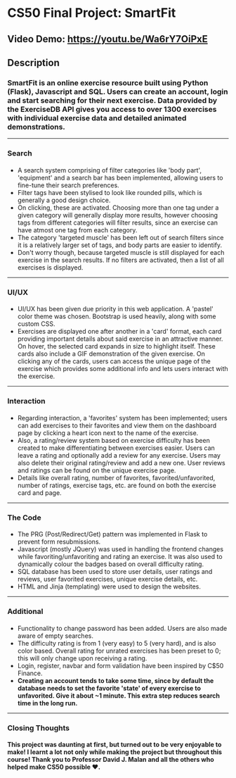 # CS50 Final Project: SmartFit
## Video Demo:  <https://youtu.be/Wa6rY7OiPxE>
## **Description**
### SmartFit is an online exercise resource built using Python (Flask), Javascript and SQL. Users can create an account, login and start searching for their next exercise. Data provided by the ExerciseDB API gives you access to over 1300 exercises with individual exercise data and detailed animated demonstrations.
---
### **Search**
####
- A search system comprising of filter categories like 'body part', 'equipment' and a search bar has been implemented, allowing users to fine-tune their search preferences.
- Filter tags have been stylised to look like rounded pills, which is generally a good design choice.
- On clicking, these are activated. Choosing more than one tag under a given category will generally display more results, however choosing tags from different categories will filter results, since an exercise can have atmost one tag from each category.
- The category 'targeted muscle' has been left out of search filters since it is a relatively larger set of tags, and body parts are easier to identify.
- Don't worry though, because targeted muscle is still displayed for each exercise in the search results. If no filters are activated, then a list of all exercises is displayed.
---
### **UI/UX**
####
- UI/UX has been given due priority in this web application. A 'pastel' color theme was chosen. Bootstrap is used heavily, along with some custom CSS.
- Exercises are displayed one after another in a 'card' format, each card providing important details about said exercise in an attractive manner. On hover, the selected card expands in size to highlight itself. These cards also include a GIF demonstration of the given exercise. On clicking any of the cards, users can access the unique page of the exercise which provides some additional info and lets users interact with the exercise.
---
### **Interaction**
####
- Regarding interaction, a 'favorites' system has been implemented; users can add exercises to their favorites and view them on the dashboard page by clicking a heart icon next to the name of the exercise.
- Also, a rating/review system based on exercise difficulty has been created to make differentiating between exercises easier. Users can leave a rating and optionally add a review for any exercise. Users may also delete their original rating/review and add a new one. User reviews and ratings can be found on the unique exercise page.
- Details like overall rating, number of favorites, favorited/unfavorited, number of ratings, exercise tags, etc. are found on both the exercise card and page.
---
### **The Code**
####
- The PRG (Post/Redirect/Get) pattern was implemented in Flask to prevent form resubmissions.
- Javascript (mostly JQuery) was used in handling the frontend changes while favoriting/unfavoriting and rating an exercise. It was also used to dynamically colour the badges based on overall difficulty rating.
- SQL database has been used to store user details, user ratings and reviews, user favorited exercises, unique exercise details, etc.
- HTML and Jinja (templating) were used to design the websites.
---
### **Additional**
####
- Functionality to change password has been added. Users are also made aware of empty searches.
- The difficulty rating is from 1 (very easy) to 5 (very hard), and is also color based. Overall rating for unrated exercises has been preset to 0; this will only change upon receiving a rating.
- Login, register, navbar and form validation have been inspired by C$50 Finance.
- **Creating an account tends to take some time, since by default the database needs to set the favorite 'state' of every exercise to unfavorited. Give it about ~1 minute. This extra step reduces search time in the long run.**
---
### **Closing Thoughts**
#### This project was daunting at first, but turned out to be very enjoyable to make! I learnt a lot not only while making the project but throughout this course! Thank you to Professor David J. Malan and all the others who helped make CS50 possible ❤️.


